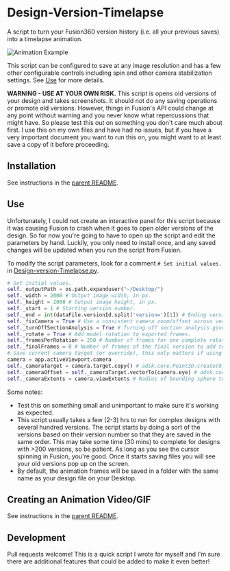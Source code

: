 # Design-Version-Timelapse
A script to turn your Fusion360 version history (i.e. all your previous saves) into a timelapse animation.

![Animation Example](docs/animation.gif)

This script can be configured to save at any image resolution and has a few other configurable controls including spin and other camera stabilization settings.  See [Use](#Use) for more details.  

**WARNING - USE AT YOUR OWN RISK.**  This script is opens old versions of your design and takes screenshots.  It should not do any saving operations or promote old versions.  However, things in Fusion's API could change at any point without warning and you never know what repercussions that might have.  So please test this out on something you don't care much about first.  I use this on my own files and have had no issues, but if you have a very important document you want to run this on, you might want to at least save a copy of it before proceeding.


## Installation

See instructions in the [parent README](https://github.com/amandaghassaei/Fusion360-Scripts#installation).


## Use

Unfortunately, I could not create an interactive panel for this script because it was causing Fusion to crash when it goes to open older versions of the design.  So for now you're going to have to open up the script and edit the parameters by hand.  Luckily, you only need to install once, and any saved changes will be updated when you run the script from Fusion.

To modify the script parameters, look for a comment `# Set initial values.` in [Design-version-Timelapse.py](Design-Version-Timelapse/Design-Version-Timelapse.py).

```py
# Set initial values.
self._outputPath = os.path.expanduser("~/Desktop/")
self._width = 2000 # Output image width, in px.
self._height = 2000 # Output image height, in px.
self._start = 1 # Starting version number.
self._end = int(dataFile.versionId.split('version=')[1]) # Ending version number (defaults to current opened version).
self._fixCamera = True # Use a consistent camera zoom/offset across versions (if False, will adjust camera to fit model boundaries for each version, I think it looks better set to True)
self._turnOffSectionAnalysis = True # Turning off section analysis gives better quality animations.
self._rotate = True # Add model rotation to exported frames.
self._framesPerRotation = 250 # Number of frames for one complete rotation of model.
self._finalFrames = 0 # Number of frames of the final version to add to end of sequence.
# Save current camera target (or override), this only matters if using fixCamera = True.
camera = app.activeViewport.camera
self._cameraTarget = camera.target.copy() # adsk.core.Point3D.create(0, 0, 0)
self._cameraOffset = self._cameraTarget.vectorTo(camera.eye) # adsk.core.Vector3D.create(1, 1, 1)
self._cameraExtents = camera.viewExtents # Radius of bounding sphere to fit camera view to.
```

Some notes:

- Test this on something small and unimportant to make sure it's working as expected.
- This script usually takes a few (2-3) hrs to run for complex designs with several hundred versions.  The script starts by doing a sort of the versions based on their version number so that they are saved in the same order.  This may take some time (30 mins) to complete for designs with >200 versions, so be patient.  As long as you see the cursor spinning in Fusion, you're good.  Once it starts saving files you will see your old versions pop up on the screen.
- By default, the animation frames will be saved in a folder with the same name as your design file on your Desktop.


## Creating an Animation Video/GIF

See instructions in the [parent README](https://github.com/amandaghassaei/Fusion360-Scripts#creating-an-animation-video).


## Development

Pull requests welcome!  This is a quick script I wrote for myself and I'm sure there are additional features that could be added to make it even better!
